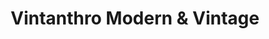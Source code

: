 ---
title: "Vintanthro Modern & Vintage"
url: /new-haven/vintanthro-modern-und-vintage/
shop: Kleidung
---
